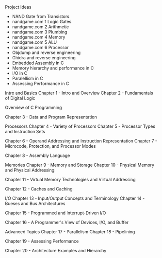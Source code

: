 Project Ideas

- NAND Gate from Transistors
- nandgame.com 1 Logic Gates
- nandgame.com 2 Arithmetic
- nandgame.com 3 Plumbing
- nandgame.com 4 Memory
- nandgame.com 5 ALU
- nandgame.com 6 Processor
- Objdump and reverse engineering
- Ghidra and reverse engineering
- Embedded Assembly in C
- Memory hierarchy and performance in C
- I/O in C
- Paralellism in C
- Assessing Performance in C

Intro and Basics
Chapter 1 - Intro and Overview
Chapter 2 - Fundamentals of Digital Logic

Overview of C Programming

Chapter 3 - Data and Program Representation

Processors
Chapter 4 - Variety of Processors
Chapter 5 - Processor Types and Instruction Sets

Chapter 6 - Operand Addressing and Instruction Representation
Chapter 7 - Microcode, Protection, and Processor Modes

Chapter 8 - Assembly Language

Memories
Chapter 9 - Memory and Storage
Chapter 10 - Physical Memory and Physical Addressing

Chapter 11 - Virtual Memory Technologies and Virtual Addressing

Chapter 12 - Caches and Caching

I/O
Chapter 13 - Input/Output Concepts and Terminology
Chapter 14 - Bueses and Bus Architectures

Chapter 15 - Programmed and Interrupt-Driven I/O

Chapter 16 - A Programmer's View of Devices, I/O, and Buffer

Advanced Topics
Chapter 17 - Parallelism
Chapter 18 - Pipelining

Chapter 19 - Assessing Performance

Chapter 20 - Architecture Examples and Hierarchy